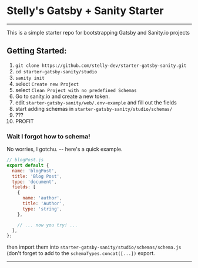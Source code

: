 # Stelly's Gatsby + Sanity Starter

---

This is a simple starter repo for bootstrapping Gatsby and Sanity.io projects

## Getting Started:

1. `git clone https://github.com/stelly-dev/starter-gatsby-sanity.git`
2. `cd starter-gatsby-sanity/studio`
3. `sanity init`
4. select `Create new Project`
5. select `Clean Project with no predefined Schemas`
6. Go to sanity.io and create a new token.
7. edit `starter-gatsby-sanity/web/.env-example` and fill out the fields
8. start adding schemas in `starter-gatsby-sanity/studio/schemas/`
9. ???
10. PROFIT

### Wait I forgot how to schema!

No worries, I gotchu. -- here's a quick example.

```js
// blogPost.js
export default {
  name: 'blogPost',
  title: 'Blog Post',
  type: 'document',
  fields: [
    {
      name: 'author',
      title: 'Author',
      type: 'string',
    },

    // ... now you try! ...
  ],
};
```

then import them into `starter-gatsby-sanity/studio/schemas/schema.js`
(don't forget to add to the `schemaTypes.concat([...])` export.

---
